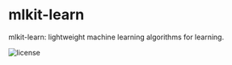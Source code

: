 # mlkit-learn
mlkit-learn: lightweight machine learning algorithms for learning.

![license](https://img.shields.io/apm/l/:packageName.svg)
